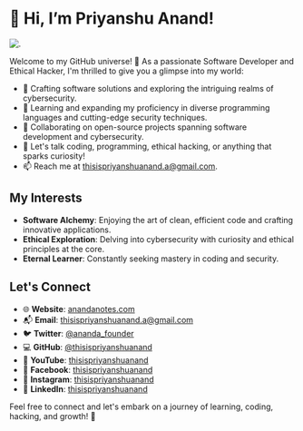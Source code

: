 # 👋 Hi, I’m Priyanshu Anand!
![.]([https://github.com/yourusername/yourrepository/raw/main/path/to/your/image.png](https://github.com/thisispriyanshuanand/thisispriyanshuanand/blob/main/priyanshuanand.png))

Welcome to my GitHub universe! 🚀 As a passionate Software Developer and Ethical Hacker, I'm thrilled to give you a glimpse into my world:

- 🔭 Crafting software solutions and exploring the intriguing realms of cybersecurity.
- 🌱 Learning and expanding my proficiency in diverse programming languages and cutting-edge security techniques.
- 👯 Collaborating on open-source projects spanning software development and cybersecurity.
- 💬 Let's talk coding, programming, ethical hacking, or anything that sparks curiosity!
- 📫 Reach me at thisispriyanshuanand.a@gmail.com.

## My Interests

- **Software Alchemy**: Enjoying the art of clean, efficient code and crafting innovative applications.
- **Ethical Exploration**: Delving into cybersecurity with curiosity and ethical principles at the core.
- **Eternal Learner**: Constantly seeking mastery in coding and security.

## Let's Connect

- 🌐 **Website**: [anandanotes.com](https://anandanotes.com)
- 📬 **Email**: thisispriyanshuanand.a@gmail.com
- 🐦 **Twitter**: [@ananda_founder](https://twitter.com/ananda_founder)
- 💻 **GitHub**: [@thisispriyanshuanand](https://github.com/thisispriyanshuanand)
- 🎥 **YouTube**: [thisispriyanshuanand](https://www.youtube.com/@thisispriyanshuanand)
- 📘 **Facebook**: [thisispriyanshuanand](https://www.facebook.com/thisispriyanshuanand)
- 📸 **Instagram**: [thisispriyanshuanand](https://www.instagram.com/thisispriyanshuanand)
- 💼 **LinkedIn**: [thisispriyanshuanand](https://www.linkedin.com/in/thisispriyanshuanand)

Feel free to connect and let's embark on a journey of learning, coding, hacking, and growth! 🌟
